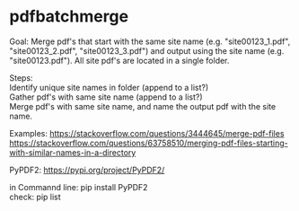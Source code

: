 # pdfbatchmerge

Goal:  Merge pdf's that start with the same site name (e.g. "site00123_1.pdf", "site00123_2.pdf", "site00123_3.pdf") and output using the site name (e.g. "site00123.pdf").  All site pdf's are located in a single folder.

Steps:\
Identify unique site names in folder (append to a list?)\
Gather pdf's with same site name (append to a list?)\
Merge pdf's with same site name, and name the output pdf with the site name.


Examples:
https://stackoverflow.com/questions/3444645/merge-pdf-files
https://stackoverflow.com/questions/63758510/merging-pdf-files-starting-with-similar-names-in-a-directory


PyPDF2:  https://pypi.org/project/PyPDF2/

in Commannd line:  pip install PyPDF2  \
check:  pip list

